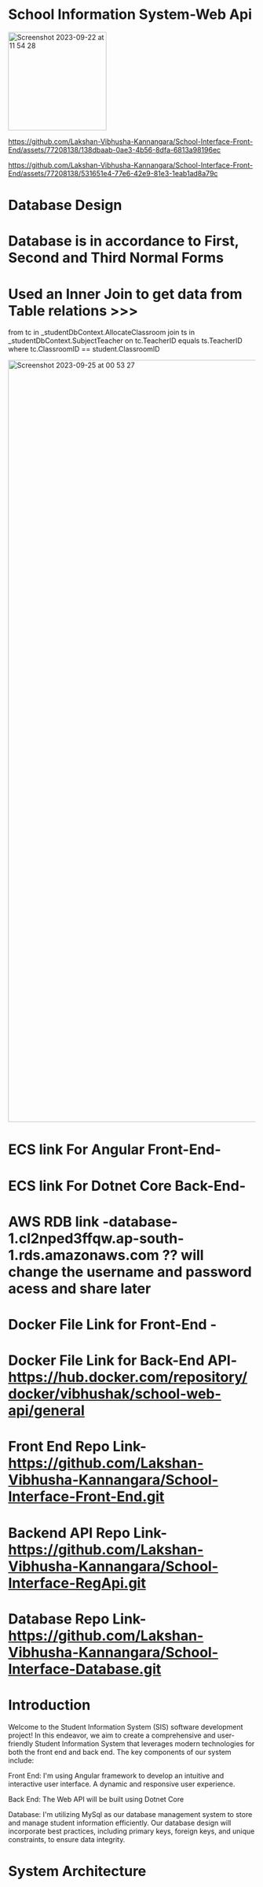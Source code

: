 # School Information System-Web Api



<img width="200" alt="Screenshot 2023-09-22 at 11 54 28" src="https://github.com/Lakshan-Vibhusha-Kannangara/School-Interface-Front-End/assets/77208138/a6ab681a-f771-49fd-b1ff-8b50826bb0a6">







https://github.com/Lakshan-Vibhusha-Kannangara/School-Interface-Front-End/assets/77208138/138dbaab-0ae3-4b56-8dfa-6813a98196ec









https://github.com/Lakshan-Vibhusha-Kannangara/School-Interface-Front-End/assets/77208138/531651e4-77e6-42e9-81e3-1eab1ad8a79c



# Database Design
# Database is in accordance to First, Second and Third Normal Forms
# Used an Inner Join to get data from Table relations >>>
  from tc in _studentDbContext.AllocateClassroom
  join ts in _studentDbContext.SubjectTeacher on tc.TeacherID equals ts.TeacherID
  where tc.ClassroomID == student.ClassroomID


<img width="1550" alt="Screenshot 2023-09-25 at 00 53 27" src="https://github.com/Lakshan-Vibhusha-Kannangara/School-Interface-Front-End/assets/77208138/36076418-de4a-4f62-b03d-b413e28e12c4">







# ECS link For Angular Front-End-
# ECS link For Dotnet Core Back-End-   
# AWS RDB link -database-1.cl2nped3ffqw.ap-south-1.rds.amazonaws.com  ?? will change the username and password acess and share later
# Docker File Link for Front-End - 
# Docker File Link for Back-End API- https://hub.docker.com/repository/docker/vibhushak/school-web-api/general
# Front End Repo Link-https://github.com/Lakshan-Vibhusha-Kannangara/School-Interface-Front-End.git
# Backend API Repo Link-https://github.com/Lakshan-Vibhusha-Kannangara/School-Interface-RegApi.git 
# Database Repo Link-https://github.com/Lakshan-Vibhusha-Kannangara/School-Interface-Database.git 
# 
# Introduction

Welcome to the Student Information System (SIS) software development project! In this endeavor, we aim to create a comprehensive and user-friendly Student Information System that leverages modern technologies for both the front end and back end. The key components of our system include:

Front End: I'm using Angular framework to develop an intuitive and interactive user interface. A dynamic and responsive user experience.

Back End: The Web API will be built using Dotnet Core

Database: I'm utilizing MySql as our database management system to store and manage student information efficiently. Our database design will incorporate best practices, including primary keys, foreign keys, and unique constraints, to ensure data integrity.


# System Architecture 
